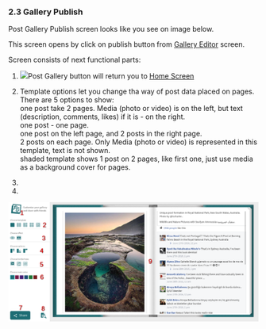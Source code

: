 ### 2.3 Gallery Publish

Post Gallery Publish screen looks like you see on image below.

This screen opens by click on publish button from [Gallery Editor](/22-gallery-editor-screen.md) screen.

Screen consists of next functional parts:

1. ![](blob:https://www.gitbook.com/15d975ee-f15f-45db-83ab-5cf246766c41)Post Gallery button will return you to [Home Screen](https://www.gitbook.com/book/daryapovalyaeva/post-gallery-user-manual/edit#)

2.  Template options let you change tha way of post data placed on pages. There are 5 options to show:   
   one post take 2 pages. Media \(photo or video\) is on the left, but text \(description, comments, likes\)  if it is - on the right.  
   one post - one page.  
   one post on the left page, and 2 posts in the right page.  
   2 posts on each page. Only Media \(photo or video\) is represented in this template, text is not shown.  
   shaded template shows 1 post on 2 pages, like first one, just use media as a background cover for pages.

3. 
4. 
![](/assets/publish.png)

